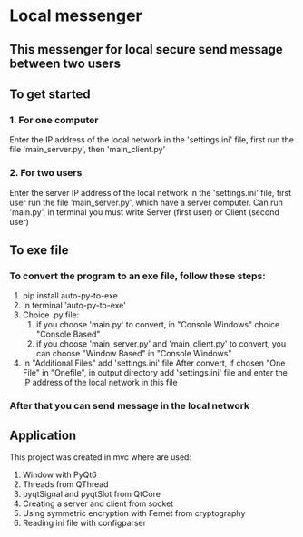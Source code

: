 # Local messenger
## This messenger for local secure send message between two users

## To get started
### 1.  For one computer
Enter the IP address of the local network in the 'settings.ini' file, first run the file 'main_server.py', then 'main_client.py' 
### 2.  For two users
Enter the server IP address of the local network in the 'settings.ini' file, first user run the file 'main_server.py', which have a server computer. 
Сan run 'main.py', in terminal you must write Server (first user) or Client (second user)
 


## To exe file
### To convert the program to an exe file, follow these steps:
1. pip install auto-py-to-exe
2. In terminal 'auto-py-to-exe'
3. Choice .py file:
   1. if you choose 'main.py' to convert, in "Console Windows" choice "Console Based"
   2. if you choose 'main_server.py' and 'main_client.py' to convert, you can choose "Window Based" in "Console Windows"
4. In "Additional Files" add 'settings.ini' file
After convert, if chosen "One File" in "Onefile", in output directory add 'settings.ini' file and enter the IP address of the local network in this file

### After that you can send message in the local network

## Application
This project was created in mvc where are used:
1. Window with PyQt6
2. Threads from QThread
3. pyqtSignal and pyqtSlot from QtCore
4. Creating a server and client from socket
5. Using symmetric encryption with Fernet from cryptography
6. Reading ini file with configparser

